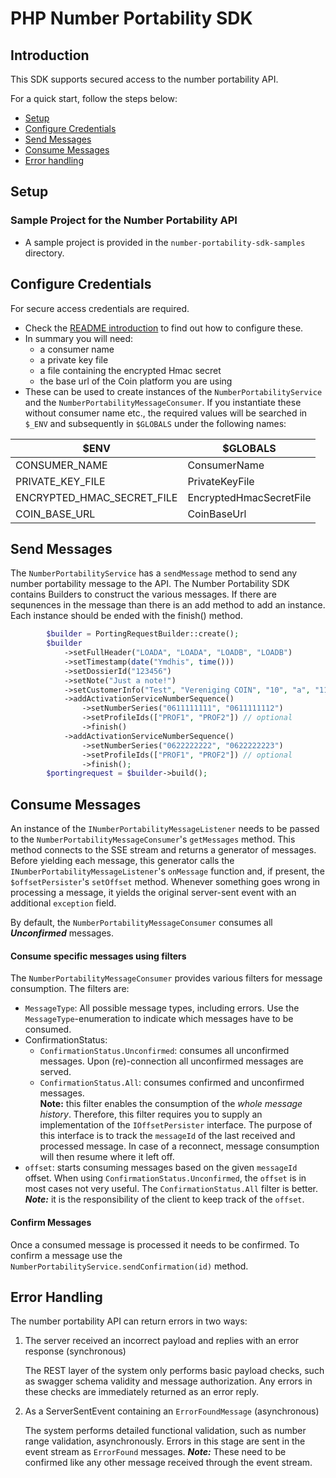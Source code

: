 # PHP Number Portability SDK

## Introduction

This SDK supports secured access to the number portability API.

For a quick start, follow the steps below:
* [Setup](#setup)
* [Configure Credentials](#configure-credentials)
* [Send Messages](#send-messages)
* [Consume Messages](#consume-messages)
* [Error handling](#error-handling)


## Setup

### Sample Project for the Number Portability API
- A sample project is provided in the `number-portability-sdk-samples` directory.


## Configure Credentials

For secure access credentials are required.
- Check the [README introduction](../README.md#introduction) to find out how to configure these.
- In summary you will need:
    - a consumer name
    - a private key file
    - a file containing the encrypted Hmac secret
    - the base url of the Coin platform you are using
- These can be used to create instances of the `NumberPortabilityService` and the `NumberPortabilityMessageConsumer`.
If you instantiate these without consumer name etc., the required values will be searched in `$_ENV` and subsequently in `$GLOBALS`
under the following names:

| $ENV | $GLOBALS |
|---|---|
| CONSUMER_NAME | ConsumerName |
| PRIVATE_KEY_FILE | PrivateKeyFile |
| ENCRYPTED_HMAC_SECRET_FILE | EncryptedHmacSecretFile |
| COIN_BASE_URL | CoinBaseUrl |


## Send Messages

The `NumberPortabilityService` has a `sendMessage` method to send any number portability message to the API. The Number Portability SDK contains Builders to construct the various messages. If there are sequnences in the message
than there is an add method to add an instance. Each instance should be ended with the finish() method.

```php
        $builder = PortingRequestBuilder::create();
        $builder
            ->setFullHeader("LOADA", "LOADA", "LOADB", "LOADB")
            ->setTimestamp(date("Ymdhis", time()))
            ->setDossierId("123456")
            ->setNote("Just a note!")
            ->setCustomerInfo("Test", "Vereniging COIN", "10", "a", "1111AA", "123456")
            ->addActivationServiceNumberSequence()
                ->setNumberSeries("0611111111", "0611111112")
                ->setProfileIds(["PROF1", "PROF2"]) // optional
                ->finish()
            ->addActivationServiceNumberSequence()
                ->setNumberSeries("0622222222", "0622222223")
                ->setProfileIds(["PROF1", "PROF2"]) // optional
                ->finish();
        $portingrequest = $builder->build();
```

## Consume Messages

An instance of the `INumberPortabilityMessageListener` needs to be passed to the `NumberPortabilityMessageConsumer`'s `getMessages` method.
This method connects to the SSE stream and returns a generator of messages. Before yielding each message, this generator calls the
`INumberPortabilityMessageListener`'s `onMessage` function and, if present, the `$offsetPersister`'s `setOffset` method. Whenever something goes wrong in processing a message, it yields the original
server-sent event with an additional `exception` field.

By default, the `NumberPortabilityMessageConsumer` consumes all ***Unconfirmed*** messages. 


#### Consume specific messages using filters
The `NumberPortabilityMessageConsumer` provides various filters for message consumption. The filters are:
- `MessageType`: All possible message types, including errors. Use the `MessageType`-enumeration to indicate which messages have to be consumed.
- ConfirmationStatus: 
    - `ConfirmationStatus.Unconfirmed`: consumes all unconfirmed messages. Upon (re)-connection all unconfirmed messages are served.
    - `ConfirmationStatus.All`: consumes confirmed and unconfirmed messages.  
    **Note:** this filter enables the consumption of the *whole message history*.
    Therefore, this filter requires you to supply an implementation of the `IOffsetPersister` interface.
    The purpose of this interface is to track the `messageId` of the last received and processed message.
    In case of a reconnect, message consumption will then resume where it left off.
- `offset`: starts consuming messages based on the given `messageId` offset.
When using `ConfirmationStatus.Unconfirmed`, the `offset` is in most cases not very useful. The `ConfirmationStatus.All` filter is better.
***Note:*** it is the responsibility of the client to keep track of the `offset`.

#### Confirm Messages
Once a consumed message is processed it needs to be confirmed.
To confirm a message use the `NumberPortabilityService.sendConfirmation(id)` method.


## Error Handling

The number portability API can return errors in two ways:

1. The server received an incorrect payload and replies with an error response (synchronous)

    The REST layer of the system only performs basic payload checks, such as swagger schema validity and message authorization.
    Any errors in these checks are immediately returned as an error reply.
    
2. As a ServerSentEvent containing an `ErrorFoundMessage` (asynchronous)

    The system performs detailed functional validation, such as number range validation, asynchronously.
    Errors in this stage are sent in the event stream as `ErrorFound` messages.
    ***Note:*** These need to be confirmed like any other message received through the event stream.
